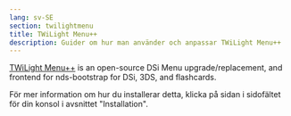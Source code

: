 ```yaml
---
lang: sv-SE
section: twilightmenu
title: TWiLight Menu++
description: Guider om hur man använder och anpassar TWiLight Menu++
---
```


[TWiLight Menu++](https://github.com/DS-Homebrew/TWiLightMenu) is an open-source DSi Menu upgrade/replacement, and frontend for nds-bootstrap for DSi, 3DS, and flashcards.

För mer information om hur du installerar detta, klicka på sidan i sidofältet för din konsol i avsnittet "Installation".
